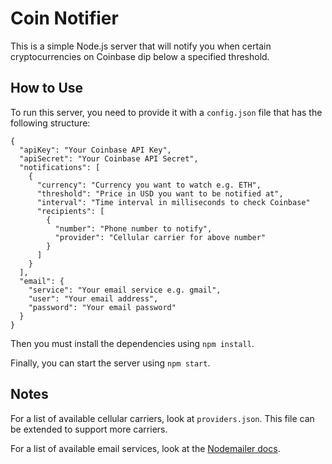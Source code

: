 # Coin Notifier

This is a simple Node.js server that will notify you when certain cryptocurrencies on Coinbase dip below a specified threshold.

## How to Use

To run this server, you need to provide it with a `config.json` file that has the following structure:

```
{
  "apiKey": "Your Coinbase API Key",
  "apiSecret": "Your Coinbase API Secret",
  "notifications": [
    {
      "currency": "Currency you want to watch e.g. ETH",
      "threshold": "Price in USD you want to be notified at",
      "interval": "Time interval in milliseconds to check Coinbase"
      "recipients": [
        {
          "number": "Phone number to notify",
          "provider": "Cellular carrier for above number"
        }
      ]
    }
  ],
  "email": {
    "service": "Your email service e.g. gmail",
    "user": "Your email address",
    "password": "Your email password"
  }
}
```

Then you must install the dependencies using `npm install`.

Finally, you can start the server using `npm start`.

## Notes

For a list of available cellular carriers, look at `providers.json`. This file can be extended to support more carriers.

For a list of available email services, look at the [Nodemailer docs](https://nodemailer.com/smtp/well-known/ "Nodemailer Well-Known Services").